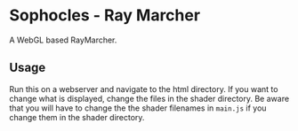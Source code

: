 # Sophocles - Ray Marcher

A WebGL based RayMarcher.

## Usage

Run this on a webserver and navigate to the html directory. If you want to change what is displayed, change the files in the shader directory. Be aware that you will have to change the the shader filenames in `main.js` if you change them in the shader directory.

